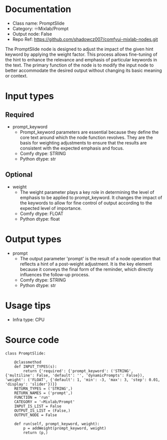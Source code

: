 # Documentation
- Class name: PromptSlide
- Category: ♾️Mixlab/Prompt
- Output node: False
- Repo Ref: https://github.com/shadowcz007/comfyui-mixlab-nodes.git

The PromptSlide node is designed to adjust the impact of the given hint keyword by applying the weight factor. This process allows fine-tuning of the hint to enhance the relevance and emphasis of particular keywords in the text. The primary function of the node is to modify the input node to better accommodate the desired output without changing its basic meaning or context.

# Input types
## Required
- prompt_keyword
    - Prompt_keyword parameters are essential because they define the core text around which the node function revolves. They are the basis for weighting adjustments to ensure that the results are consistent with the expected emphasis and focus.
    - Comfy dtype: STRING
    - Python dtype: str
## Optional
- weight
    - The weight parameter plays a key role in determining the level of emphasis to be applied to prompt_keyword. It changes the impact of the keywords to allow for fine control of output according to the expected level of importance.
    - Comfy dtype: FLOAT
    - Python dtype: float

# Output types
- prompt
    - The output parameter 'prompt' is the result of a node operation that reflects a hint of a post-weight adjustment. It is the key element because it conveys the final form of the reminder, which directly influences the follow-up process.
    - Comfy dtype: STRING
    - Python dtype: str

# Usage tips
- Infra type: CPU

# Source code
```
class PromptSlide:

    @classmethod
    def INPUT_TYPES(s):
        return {'required': {'prompt_keyword': ('STRING', {'multiline': False, 'default': '', 'dynamicPrompts': False}), 'weight': ('FLOAT', {'default': 1, 'min': -3, 'max': 3, 'step': 0.01, 'display': 'slider'})}}
    RETURN_TYPES = ('STRING',)
    RETURN_NAMES = ('prompt',)
    FUNCTION = 'run'
    CATEGORY = '♾️Mixlab/Prompt'
    INPUT_IS_LIST = False
    OUTPUT_IS_LIST = (False,)
    OUTPUT_NODE = False

    def run(self, prompt_keyword, weight):
        p = addWeight(prompt_keyword, weight)
        return (p,)
```